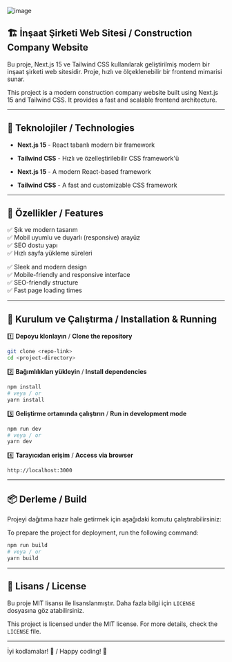 ![image](https://github.com/user-attachments/assets/60bc5d8b-23d7-4ffc-8c41-2237f9d26c93)
## 🏗️ İnşaat Şirketi Web Sitesi / Construction Company Website  

Bu proje, Next.js 15 ve Tailwind CSS kullanılarak geliştirilmiş modern bir inşaat şirketi web sitesidir. Proje, hızlı ve ölçeklenebilir bir frontend mimarisi sunar.  

This project is a modern construction company website built using Next.js 15 and Tailwind CSS. It provides a fast and scalable frontend architecture.  

---

## 🚀 Teknolojiler / Technologies  

- **Next.js 15** - React tabanlı modern bir framework  
- **Tailwind CSS** - Hızlı ve özelleştirilebilir CSS framework'ü  

- **Next.js 15** - A modern React-based framework  
- **Tailwind CSS** - A fast and customizable CSS framework  

---

## 📌 Özellikler / Features  

✅ Şık ve modern tasarım  
✅ Mobil uyumlu ve duyarlı (responsive) arayüz  
✅ SEO dostu yapı  
✅ Hızlı sayfa yükleme süreleri  

✅ Sleek and modern design  
✅ Mobile-friendly and responsive interface  
✅ SEO-friendly structure  
✅ Fast page loading times  

---

## 📂 Kurulum ve Çalıştırma / Installation & Running  

1️⃣ **Depoyu klonlayın** / **Clone the repository**  
   ```bash
   git clone <repo-link>
   cd <project-directory>
   ```  

2️⃣ **Bağımlılıkları yükleyin** / **Install dependencies**  
   ```bash
   npm install
   # veya / or
   yarn install
   ```  

3️⃣ **Geliştirme ortamında çalıştırın** / **Run in development mode**  
   ```bash
   npm run dev
   # veya / or
   yarn dev
   ```  

4️⃣ **Tarayıcıdan erişim** / **Access via browser**  
   ```
   http://localhost:3000
   ```  

---

## 📦 Derleme / Build  

Projeyi dağıtıma hazır hale getirmek için aşağıdaki komutu çalıştırabilirsiniz:  

To prepare the project for deployment, run the following command:  

```bash
npm run build
# veya / or
yarn build
```

---

## 📝 Lisans / License  

Bu proje MIT lisansı ile lisanslanmıştır. Daha fazla bilgi için `LICENSE` dosyasına göz atabilirsiniz.  

This project is licensed under the MIT license. For more details, check the `LICENSE` file.  

---

İyi kodlamalar! 🚀 / Happy coding! 🚀
